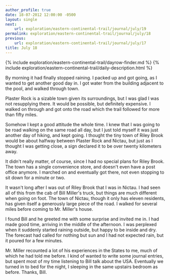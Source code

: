```yaml
---
author_profile: true
date: 18-07-2012 12:00:00 -0500
layout: single
next:
    url: exploration/eastern-continental-trail/journal/july/19
permalink: exploration/eastern-continental-trail/journal/july/18
previous:
    url: exploration/eastern-continental-trail/journal/july/17
title: July 18
---
```

{% include exploration/eastern-continental-trail/dayrow-finder.md %}
{% include exploration/eastern-continental-trail/daily-description.html %}

By morning it had finally stopped raining. I packed up and got going, as I wanted to get another good day in. I got water from the building adjacent to the pool, and walked through town.

Plaster Rock is a sizable town given its surroundings, but I was glad I was not resupplying there. It would be possible, but definitely expensive. I walked on through and got onto the road which the trail followed for more than fifty miles.

Somehow I kept a good attitude the whole time. I knew that I was going to be road walking on the same road all day, but I just told myself it was just another day of hiking, and kept going. I thought the tiny town of Riley Brook would be about halfway between Plaster Rock and Nictau, but just as I thought I was getting close, a sign declared it to be over twenty kilometers away.

It didn't really matter, of course, since I had no special plans for Riley Brook. The town has a single convenience store, and doesn't even have a post office anymore. I marched on and eventually got there, not even stopping to sit down for a minute or two.

It wasn't long after I was out of Riley Brook that I was in Nictau. I had seen all of this from the cab of Bill Miller's truck, but things are much different when going on foot. The town of Nictau, though it only has eleven residents, has given itself a generously large piece of the road. I walked for several miles before coming to Mr. Miller's house.

I found Bill and he greeted me with some surprise and invited me in. I had made good time, arriving in the middle of the afternoon. I was perplexed when it suddenly started raining outside, but happy to be inside and dry. The forecast had called for nothing but sun and I had not expected rain, but it poured for a few minutes.

Mr. Miller recounted a lot of his experiences in the States to me, much of which he had told me before. I kind of wanted to write some journal entries, but spent most of my time listening to Bill talk about the USA. Eventually we turned in to bed for the night, I sleeping in the same upstairs bedroom as before. Thanks, Bill.